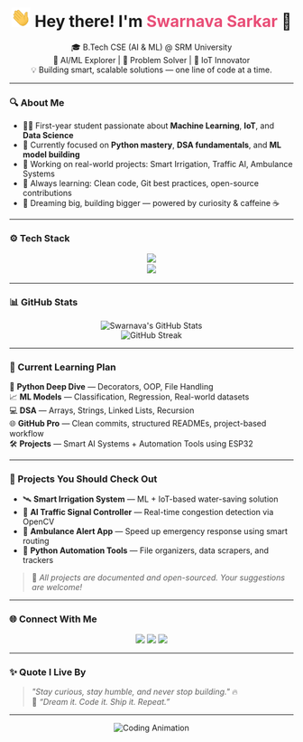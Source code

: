 <h1 align="center">
  <img src="https://raw.githubusercontent.com/ABSphreak/ABSphreak/master/gifs/Hi.gif" width="35px">
  Hey there! I'm <span style="color:#E94E77;">Swarnava Sarkar</span> 🚀
</h1>

<p align="center">
  🎓 B.Tech CSE (AI & ML) @ SRM University <br>
  🤖 AI/ML Explorer | 🧠 Problem Solver | 📡 IoT Innovator <br>
  💡 Building smart, scalable solutions — one line of code at a time.
</p>

---

### 🔍 About Me

- 🧑‍💻 First-year student passionate about **Machine Learning**, **IoT**, and **Data Science**
- 📌 Currently focused on **Python mastery**, **DSA fundamentals**, and **ML model building**
- 🚧 Working on real-world projects: Smart Irrigation, Traffic AI, Ambulance Systems
- 🌱 Always learning: Clean code, Git best practices, open-source contributions
- 🎯 Dreaming big, building bigger — powered by curiosity & caffeine ☕

---

### ⚙️ Tech Stack

<p align="center">
  <img src="https://skillicons.dev/icons?i=python,java,cpp,git,github,vscode,arduino&theme=dark" /><br>
  <img src="https://skillicons.dev/icons?i=numpy,pandas,matplotlib,seaborn,scikit-learn&theme=dark" />
</p>

---

### 📊 GitHub Stats

<p align="center">
  <img src="https://github-readme-stats.vercel.app/api?username=SWARNAVA182006&show_icons=true&theme=radical" alt="Swarnava's GitHub Stats" />
  <br />
  <img src="https://streak-stats.demolab.com/?user=SWARNAVA182006&theme=radical" alt="GitHub Streak" />
</p>

---

### 🚀 Current Learning Plan

📘 **Python Deep Dive** — Decorators, OOP, File Handling  
📈 **ML Models** — Classification, Regression, Real-world datasets  
💻 **DSA** — Arrays, Strings, Linked Lists, Recursion  
🌐 **GitHub Pro** — Clean commits, structured READMEs, project-based workflow  
🛠️ **Projects** — Smart AI Systems + Automation Tools using ESP32

---

### 💼 Projects You Should Check Out

- 🛰️ **Smart Irrigation System** — ML + IoT-based water-saving solution  
- 🚦 **AI Traffic Signal Controller** — Real-time congestion detection via OpenCV  
- 🏥 **Ambulance Alert App** — Speed up emergency response using smart routing  
- 📁 **Python Automation Tools** — File organizers, data scrapers, and trackers

> 📌 _All projects are documented and open-sourced. Your suggestions are welcome!_

---

### 🌐 Connect With Me

<p align="center">
  <a href="https://www.linkedin.com/in/swarnava-sarkar-8a3904336/"><img src="https://img.shields.io/badge/LinkedIn-blue?logo=linkedin&logoColor=white" /></a>
  <a href="mailto:swarnava2019@gmail.com"><img src="https://img.shields.io/badge/Gmail-red?logo=gmail&logoColor=white" /></a>
  <a href="https://github.com/SWARNAVA182006"><img src="https://img.shields.io/badge/GitHub-000?logo=github&logoColor=white" /></a>
</p>

---

### ✨ Quote I Live By
> _"Stay curious, stay humble, and never stop building."_ 🔥  
> 💬 _“Dream it. Code it. Ship it. Repeat.”_

---

<p align="center">
  <img src="https://media.giphy.com/media/qgQUggAC3Pfv687qPC/giphy.gif" width="300px" alt="Coding Animation">
</p>
